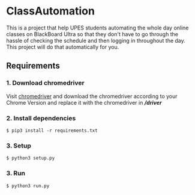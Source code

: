 # ClassAutomation

This is a project that help UPES students automating the whole day online classes on BlackBoard Ultra so that they don't have to go through the hassle of checking the schedule and then logging in throughout the day.
This project will do that automatically for you.

## Requirements

### **1.**  Download chromedriver

Visit [chromedriver](https://chromedriver.chromium.org/downloads) and download the chromedriver according to your Chrome Version and replace it with the chromedriver in **_/driver_**

### **2.** Install dependencies

```shell
$ pip3 install -r requirements.txt
```

### **3.** Setup

```shell
$ python3 setup.py
```

### **3.** Run

```shell
$ python3 run.py
```
